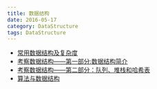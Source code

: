 ```yaml
---
title: 数据结构
date: 2016-05-17
category: DataStructure
tags: DataStructure
---
```


- [常用数据结构及复杂度](http://www.cnblogs.com/gaochundong/p/data_structures_and_asymptotic_analysis.html)
- [考察数据结构——第一部分:数据结构简介](http://www.cnblogs.com/wayfarer/archive/2004/04/08/5526.aspx)
- [考察数据结构——第二部分：队列、堆栈和哈希表](http://www.cnblogs.com/wayfarer/archive/2004/04/12/5852.aspx)
- [算法与数据结构](http://lib.csdn.net/base/31)
